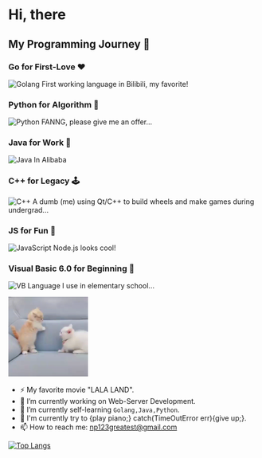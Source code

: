 # Hi, there


## My Programming Journey 🚀

### Go for First-Love ❤️
![Golang](https://img.shields.io/badge/-Go-00ADD8?style=flat-square&logo=go&logoColor=white)
First working language in Bilibili, my favorite!

### Python for Algorithm 🤖
![Python](https://img.shields.io/badge/-Python-3776AB?style=flat-square&logo=python&logoColor=white)
FANNG, please give me an offer...

### Java for Work 💼
![Java](https://img.shields.io/badge/-Java-007396?style=flat-square&logo=java&logoColor=white)
In Alibaba

### C++ for Legacy 🕹️
![C++](https://img.shields.io/badge/-C++-00599C?style=flat-square&logo=c%2B%2B&logoColor=white)
A dumb (me) using Qt/C++ to build wheels and make games during undergrad...

### JS for Fun 🎉
![JavaScript](https://img.shields.io/badge/-JavaScript-F7DF1E?style=flat-square&logo=javascript&logoColor=black)
Node.js looks cool!

### Visual Basic 6.0 for Beginning 👶
![VB](https://img.shields.io/badge/-Visual%20Basic%206.0-5C2D91?style=flat-square&logo=visual-basic&logoColor=white)
Language I use in elementary school...

<img src='./images/me.gif' alt='Hi' width="160"/>

- ⚡ My favorite movie "LALA LAND".
- 🔭 I’m currently working on Web-Server Development.
- 🌱 I’m currently self-learning `Golang,Java,Python`.
- 🎹 I'm currently try to {play piano;} catch(TimeOutError err){give up;}.
- 📫 How to reach me: np123greatest@gmail.com


[![Top Langs](https://github-readme-stats.vercel.app/api/top-langs/?username=NPgreatest)](https://github.com/Christmas/github-readme-stats)
